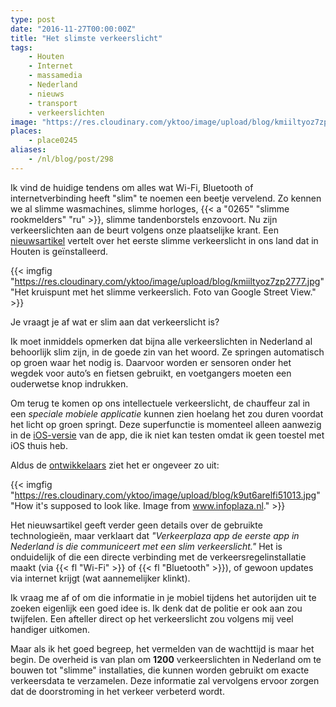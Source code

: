 ```yaml
---
type: post
date: "2016-11-27T00:00:00Z"
title: "Het slimste verkeerslicht"
tags:
    - Houten
    - Internet
    - massamedia
    - Nederland
    - nieuws
    - transport
    - verkeerslichten
image: "https://res.cloudinary.com/yktoo/image/upload/blog/kmiiltyoz7zp2777.jpg"
places:
    - place0245
aliases:
    - /nl/blog/post/298
---
```


Ik vind de huidige tendens om alles wat Wi-Fi, Bluetooth of internetverbinding heeft "slim" te noemen een beetje vervelend. Zo kennen we al slimme wasmachines, slimme horloges, {{< a "0265" "slimme rookmelders" "ru" >}}, slimme tandenborstels enzovoort. Nu zijn verkeerslichten aan de beurt volgens onze plaatselijke krant. Een [nieuwsartikel](http://www.trefpunthouten.nl/nieuws/algemeen/46927/een-slim-stoplicht-voor-de-staart) vertelt over het eerste slimme verkeerslicht in ons land dat in Houten is geïnstalleerd.

<!--more-->

{{< imgfig "https://res.cloudinary.com/yktoo/image/upload/blog/kmiiltyoz7zp2777.jpg" "Het kruispunt met het slimme verkeerslich. Foto van Google Street View." >}}

Je vraagt je af wat er slim aan dat verkeerslicht is?

Ik moet inmiddels opmerken dat bijna alle verkeerslichten in Nederland al behoorlijk slim zijn, in de goede zin van het woord. Ze springen automatisch op groen waar het nodig is. Daarvoor worden er sensoren onder het wegdek voor auto’s en fietsen gebruikt, en voetgangers moeten een ouderwetse knop indrukken.

Om terug te komen op ons intellectuele verkeerslicht, de chauffeur zal in een *speciale mobiele applicatie* kunnen zien hoelang het zou duren voordat het licht op groen springt. Deze superfunctie is momenteel alleen aanwezig in de [iOS-versie](https://itunes.apple.com/nl/app/verkeerplaza-verkeersinformatie/id510339308) van de app, die ik niet kan testen omdat ik geen toestel met iOS thuis heb.

Aldus de [ontwikkelaars](http://www.infoplaza.nl/archives/2420/) ziet het er ongeveer zo uit:

{{< imgfig "https://res.cloudinary.com/yktoo/image/upload/blog/k9ut6arelfi51013.jpg" "How it's supposed to look like. Image from www.infoplaza.nl." >}}

Het nieuwsartikel geeft verder geen details over de gebruikte technologieën, maar verklaart dat *"Verkeerplaza app de eerste app in Nederland is die communiceert met een slim verkeerslicht."* Het is onduidelijk of die een directe verbinding met de verkeersregelinstallatie maakt (via {{< fl "Wi-Fi" >}} of {{< fl "Bluetooth" >}}), of gewoon updates via internet krijgt (wat aannemelijker klinkt).

Ik vraag me af of om die informatie in je mobiel tijdens het autorijden uit te zoeken eigenlijk een goed idee is. Ik denk dat de politie er ook aan zou twijfelen. Een afteller direct op het verkeerslicht zou volgens mij veel handiger uitkomen.

Maar als ik het goed begreep, het vermelden van de wachttijd is maar het begin. De overheid is van plan om **1200** verkeerslichten in Nederland om te bouwen tot "slimme" installaties, die kunnen worden gebruikt om exacte verkeersdata te verzamelen. Deze informatie zal vervolgens ervoor zorgen dat de doorstroming in het verkeer verbeterd wordt.
